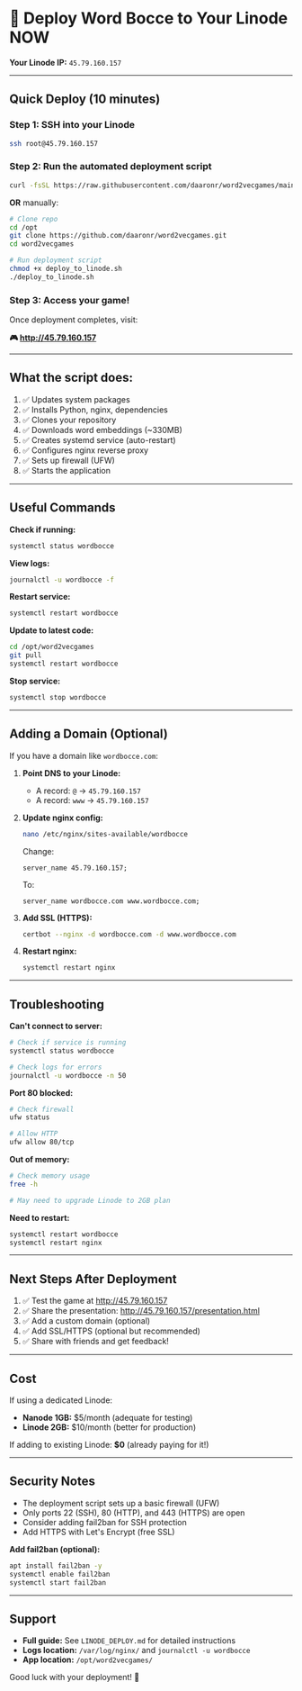 # 🚀 Deploy Word Bocce to Your Linode NOW

**Your Linode IP:** `45.79.160.157`

---

## Quick Deploy (10 minutes)

### Step 1: SSH into your Linode

```bash
ssh root@45.79.160.157
```

### Step 2: Run the automated deployment script

```bash
curl -fsSL https://raw.githubusercontent.com/daaronr/word2vecgames/main/deploy_to_linode.sh | bash
```

**OR** manually:

```bash
# Clone repo
cd /opt
git clone https://github.com/daaronr/word2vecgames.git
cd word2vecgames

# Run deployment script
chmod +x deploy_to_linode.sh
./deploy_to_linode.sh
```

### Step 3: Access your game!

Once deployment completes, visit:

**🎮 http://45.79.160.157**

---

## What the script does:

1. ✅ Updates system packages
2. ✅ Installs Python, nginx, dependencies
3. ✅ Clones your repository
4. ✅ Downloads word embeddings (~330MB)
5. ✅ Creates systemd service (auto-restart)
6. ✅ Configures nginx reverse proxy
7. ✅ Sets up firewall (UFW)
8. ✅ Starts the application

---

## Useful Commands

**Check if running:**
```bash
systemctl status wordbocce
```

**View logs:**
```bash
journalctl -u wordbocce -f
```

**Restart service:**
```bash
systemctl restart wordbocce
```

**Update to latest code:**
```bash
cd /opt/word2vecgames
git pull
systemctl restart wordbocce
```

**Stop service:**
```bash
systemctl stop wordbocce
```

---

## Adding a Domain (Optional)

If you have a domain like `wordbocce.com`:

1. **Point DNS to your Linode:**
   - A record: `@` → `45.79.160.157`
   - A record: `www` → `45.79.160.157`

2. **Update nginx config:**
   ```bash
   nano /etc/nginx/sites-available/wordbocce
   ```

   Change:
   ```nginx
   server_name 45.79.160.157;
   ```

   To:
   ```nginx
   server_name wordbocce.com www.wordbocce.com;
   ```

3. **Add SSL (HTTPS):**
   ```bash
   certbot --nginx -d wordbocce.com -d www.wordbocce.com
   ```

4. **Restart nginx:**
   ```bash
   systemctl restart nginx
   ```

---

## Troubleshooting

**Can't connect to server:**
```bash
# Check if service is running
systemctl status wordbocce

# Check logs for errors
journalctl -u wordbocce -n 50
```

**Port 80 blocked:**
```bash
# Check firewall
ufw status

# Allow HTTP
ufw allow 80/tcp
```

**Out of memory:**
```bash
# Check memory usage
free -h

# May need to upgrade Linode to 2GB plan
```

**Need to restart:**
```bash
systemctl restart wordbocce
systemctl restart nginx
```

---

## Next Steps After Deployment

1. ✅ Test the game at http://45.79.160.157
2. ✅ Share the presentation: http://45.79.160.157/presentation.html
3. ✅ Add a custom domain (optional)
4. ✅ Add SSL/HTTPS (optional but recommended)
5. ✅ Share with friends and get feedback!

---

## Cost

If using a dedicated Linode:
- **Nanode 1GB:** $5/month (adequate for testing)
- **Linode 2GB:** $10/month (better for production)

If adding to existing Linode: **$0** (already paying for it!)

---

## Security Notes

- The deployment script sets up a basic firewall (UFW)
- Only ports 22 (SSH), 80 (HTTP), and 443 (HTTPS) are open
- Consider adding fail2ban for SSH protection
- Add HTTPS with Let's Encrypt (free SSL)

**Add fail2ban (optional):**
```bash
apt install fail2ban -y
systemctl enable fail2ban
systemctl start fail2ban
```

---

## Support

- **Full guide:** See `LINODE_DEPLOY.md` for detailed instructions
- **Logs location:** `/var/log/nginx/` and `journalctl -u wordbocce`
- **App location:** `/opt/word2vecgames/`

Good luck with your deployment! 🎉
